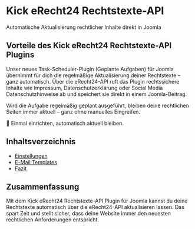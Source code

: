 # Kick eRecht24 Rechtstexte-API

Automatische Aktualisierung rechtlicher Inhalte direkt in Joomla

## Vorteile des Kick eRecht24 Rechtstexte-API Plugins
Unser neues Task-Scheduler-Plugin (Geplante Aufgaben) für Joomla übernimmt für dich die regelmäßige Aktualisierung deiner Rechtstexte – ganz automatisch. Über die eRecht24-API ruft das Plugin rechtssichere Inhalte wie Impressum, Datenschutzerklärung oder Social Media Datenschutzhinweise ab und speichert sie direkt in einem Joomla-Beitrag.

Wird die Aufgabe regelmäßig geplant ausgeführt, bleiben deine rechtlichen Seiten immer aktuell – ganz ohne manuelles Eingreifen.

🔄 Einmal einrichten, automatisch aktuell bleiben.

## Inhaltsverzeichnis
- [Einstellungen](/plugins/plg-task-kickerechttexte/settings)
- [E-Mail Templates](/plugins/plg-task-kickerechttexte/mail-templates)
- [Fazit](/plugins/plg-task-kickerechttexte/conclusion)

## Zusammenfassung
Mit dem Kick eRecht24 Rechtstexte-API Plugin für Joomla kannst du deine Rechtstexte automatisch über die eRecht24-API aktualisieren lassen. Das spart Zeit und stellt sicher, dass deine Website immer den neuesten rechtlichen Anforderungen entspricht.
